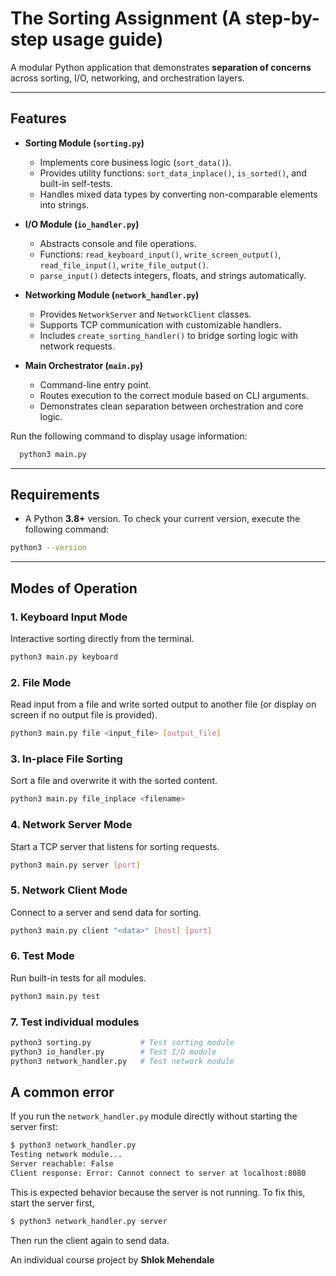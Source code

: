 <!-- USE Ctrl+Shift+V in VSCode to preview the following markdown -->
# The Sorting Assignment (A step-by-step usage guide)
A modular Python application that demonstrates **separation of concerns** across sorting, I/O, networking, and orchestration layers.

---

## Features

- **Sorting Module (`sorting.py`)**
  - Implements core business logic (`sort_data()`).
  - Provides utility functions: `sort_data_inplace()`, `is_sorted()`, and built-in self-tests.
  - Handles mixed data types by converting non-comparable elements into strings.

- **I/O Module (`io_handler.py`)**
  - Abstracts console and file operations.
  - Functions: `read_keyboard_input()`, `write_screen_output()`, `read_file_input()`, `write_file_output()`.
  - `parse_input()` detects integers, floats, and strings automatically.

- **Networking Module (`network_handler.py`)**
  - Provides `NetworkServer` and `NetworkClient` classes.
  - Supports TCP communication with customizable handlers.
  - Includes `create_sorting_handler()` to bridge sorting logic with network requests.

- **Main Orchestrator (`main.py`)**
  - Command-line entry point.
  - Routes execution to the correct module based on CLI arguments.
  - Demonstrates clean separation between orchestration and core logic.

Run the following command to display usage information:
```bash
  python3 main.py
```

---

## Requirements
- A Python **3.8+** version. To check your current version, execute the following command:
```bash
python3 --version
```

---

## Modes of Operation

### 1. **Keyboard Input Mode**
Interactive sorting directly from the terminal.
```bash
python3 main.py keyboard
```

### 2. **File Mode**
Read input from a file and write sorted output to another file (or display on screen if no output file is provided).
```bash
python3 main.py file <input_file> [output_file]
```

### 3. **In-place File Sorting**
Sort a file and overwrite it with the sorted content.
```bash
python3 main.py file_inplace <filename>
``` 

### 4. **Network Server Mode**
Start a TCP server that listens for sorting requests.
```bash
python3 main.py server [port] 
```

### 5. **Network Client Mode**
Connect to a server and send data for sorting.
```bash
python3 main.py client "<data>" [host] [port]
```

### 6. **Test Mode**
Run built-in tests for all modules.
```bash
python3 main.py test
```
### 7. **Test individual modules**
```bash
python3 sorting.py           # Test sorting module
python3 io_handler.py        # Test I/O module  
python3 network_handler.py   # Test network module
```

## A common error 

If you run the `network_handler.py` module directly without starting the server first:

```bash
$ python3 network_handler.py
Testing network module...
Server reachable: False
Client response: Error: Cannot connect to server at localhost:8080
```
This is expected behavior because the server is not running.
To fix this, start the server first,
```bash
$ python3 network_handler.py server
```
Then run the client again to send data.

An individual course project by 
**Shlok Mehendale**
